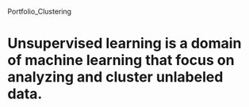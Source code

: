  Portfolio_Clustering

# Unsupervised learning is a domain of machine learning that focus on analyzing and cluster unlabeled data.
